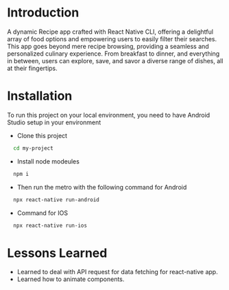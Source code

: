 
# Introduction

A dynamic Recipe app crafted with React Native CLI, offering a delightful array of food options and empowering users to easily filter their searches. This app goes beyond mere recipe browsing, providing a seamless and personalized culinary experience. From breakfast to dinner, and everything in between, users can explore, save, and savor a diverse range of dishes, all at their fingertips.
# Installation

To run this project on your local environment, you need to have Android Studio setup in your environment

- Clone this project 
```bash
  cd my-project
```

- Install node modeules

```bash
  npm i
```
- Then run the metro with the following command for Android

```bash
  npx react-native run-android
```
- Command for IOS

```bash
  npx react-native run-ios
```
# Lessons Learned

- Learned to deal with API request for data fetching for react-native app.
- Learned how to animate components.


